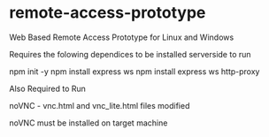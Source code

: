 # remote-access-prototype

Web Based Remote Access Prototype for Linux and Windows


Requires the folowing dependices to be installed serverside to run

npm init -y
npm install express ws
npm install express ws http-proxy


Also Required to Run

noVNC - vnc.html and vnc_lite.html files modified

noVNC must be installed on target machine

